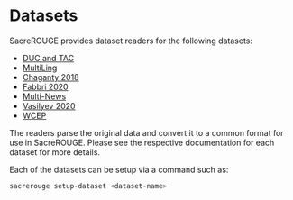 # Datasets
SacreROUGE provides dataset readers for the following datasets:

- [DUC and TAC](duc-tac/duc-tac.md)
- [MultiLing](multiling/multiling.md)
- [Chaganty 2018](chaganty2018.md)
- [Fabbri 2020](fabbri2020.md)
- [Multi-News](multinews.md)
- [Vasilyev 2020](vasilyev2020.md)
- [WCEP](wcep.md)

The readers parse the original data and convert it to a common format for use in SacreROUGE.
Please see the respective documentation for each dataset for more details.

Each of the datasets can be setup via a command such as:
```bash
sacrerouge setup-dataset <dataset-name>
```
